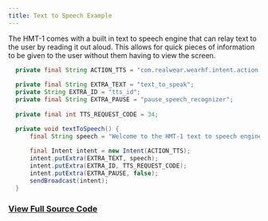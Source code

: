```yaml
---
title: Text to Speech Example
---
```


The HMT-1 comes with a built in text to speech engine that can relay text to the user by reading it out aloud. This allows for quick pieces of information to be given to the user without them having to view the screen.

```java
  private final String ACTION_TTS = "com.realwear.wearhf.intent.action.TTS";
  
  private final String EXTRA_TEXT = "text_to_speak";
  private String EXTRA_ID = "tts_id";
  private final String EXTRA_PAUSE = "pause_speech_recognizer";
  
  private final int TTS_REQUEST_CODE = 34;

  private void textToSpeech() {
      final String speech = "Welcome to the HMT-1 text to speech engine";
      	  
	  final Intent intent = new Intent(ACTION_TTS);
	  intent.putExtra(EXTRA_TEXT, speech);
      intent.putExtra(EXTRA_ID, TTS_REQUEST_CODE);
      intent.putExtra(EXTRA_PAUSE, false);
      sendBroadcast(intent);
  }
```

### [View Full Source Code](https://github.com/realwear/Developer-Examples/blob/master/hmt1developerexamples/src/main/java/com/realwear/hmt1developerexamples/TTSActivity.java)